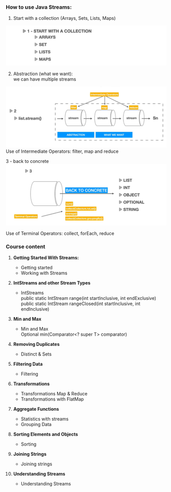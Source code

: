 ### How to use Java Streams:
1. Start with a collection (Arrays, Sets, Lists, Maps) 

![](streams-step-1.png)   

2. Abstraction (what we want):  
we can have multiple streams  

![](streams-step-2.png)
Use of Intermediate Operators: filter, map and reduce

3 - back to concrete 
![](streams-step-3.png)

Use of Terminal Operators: collect, forEach, reduce

### Course content
1. **Getting Started With Streams:**
   - Getting started 
   - Working with Streams

2. **IntStreams and other Stream Types**
   - IntStreams  
        public static IntStream range(int startInclusive, int endExclusive)  
        public static IntStream rangeClosed(int startInclusive, int endInclusive)
3. **Min and Max**
   - Min and Max  
        Optional<T> min(Comparator<? super T> comparator)
4. **Removing Duplicates**
   - Distinct & Sets
5. **Filtering Data**
   - Filtering
6. **Transformations**
   - Transformations Map & Reduce
   - Transformations with FlatMap
7. **Aggregate Functions**
   - Statistics with streams
   - Grouping Data
8. **Sorting Elements and Objects**
   - Sorting
9. **Joining Strings**
   - Joining strings
10. **Understanding Streams**
    - Understanding Streams